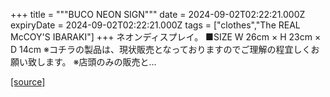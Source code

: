 +++
title = """BUCO NEON SIGN"""
date = 2024-09-02T02:22:21.000Z
expiryDate = 2024-09-02T02:22:21.000Z
tags = ["clothes","The REAL McCOY'S IBARAKI"]
+++
ネオンディスプレイ。 ■SIZE W 26cm × H 23cm × D 14cm ※コチラの製品は、現状販売となっておりますのでご理解の程宜しくお願い致します。 ※店頭のみの販売と...

[[source]](https://the-realmccoys.ocnk.net/product/38)
